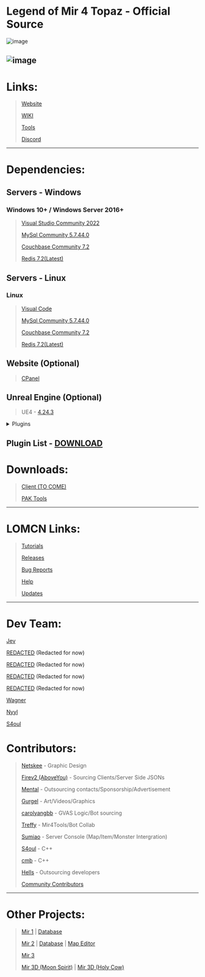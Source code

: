 # Legend of Mir 4 Topaz - Official Source

![image](https://github.com/JevLOMCN/mir4-launcher/assets/68875342/42eb3453-f414-4b89-a62e-7ce1ea459796)

![image](https://github.com/JevLOMCN/mir4-launcher/assets/68875342/cdb640b2-f390-461a-9ba4-eca75baf9f30)
---------------------------------------------------------------------------
# Links:

> [Website](https://thelegendofmir.uk)
>
> [WIKI](https://www.lomcn.net/wiki/index.php/MIR4)
>
> [Tools](https://thelegendofmir.uk/tools)
>
> [Discord](https://discord.gg/KCnHvwJJWN)
---------------------------------------------------------------------------
# Dependencies:

 ## Servers - Windows
 ### Windows 10+ / Windows Server 2016+
> [Visual Studio Community 2022](https://visualstudio.microsoft.com/vs/community/)
>
> [MySql Community 5.7.44.0](https://dev.mysql.com/downloads/file/?id=523570)
>
> [Couchbase Community 7.2](https://packages.couchbase.com/releases/7.2.0/couchbase-server-enterprise_7.2.0-windows_amd64.msi)
>
> [Redis 7.2(Latest)](https://github.com/redis/redis/archive/7.2.4.tar.gz)

## Servers - Linux
 ### Linux
> [Visual Code](https://code.visualstudio.com/download)
>
> [MySql Community 5.7.44.0](https://downloads.mysql.com/archives/get/p/23/file/mysql-5.7.44-linux-glibc2.12-x86_64.tar.gz)
>
> [Couchbase Community 7.2](https://docs.couchbase.com/server/current/install/install-linux.html)
>
> [Redis 7.2(Latest)](https://redis.io/docs/latest/operate/oss_and_stack/install/install-redis/install-redis-on-linux/)

 ## Website (Optional)
> [CPanel](https://cpanel.net/)

 ## Unreal Engine (Optional)
> UE4 - [4.24.3]()

<details>
<summary>Plugins</summary>
 
> Instance Tool - [1.2.9.2](https://www.unrealengine.com/marketplace/en-US/product/instance-tool)
> 
> UI Particle - [4.4](https://www.unrealengine.com/marketplace/en-US/product/uiparticleplugin)
>
> Web Browser Widget - 1.0
>
> Sound Utilities - 1.0
>
> Significance Manager - 1.0
>
> Synthesis - 1.0
>
> Extended Google - 2.12.0
>
> Online Subsystem - 1.0
>
> Online Subsystem Utils - 1.0
>
> Online Subsystem Google - 1.0
>
> Easy Firebase Pro - [1.8.6](https://www.unrealengine.com/marketplace/en-US/product/easyfirebase-pro)
>
> OneStoreIap - 1.0
>
> Extended Apple - [2.12.0]()
>
> Extended Facebook - [2.12.0](https://gamedna.studio/plugins/extended-facebook/)
>
> Extended Steam - [2.12.0]()
>
> Protobuf - [1.0]()
>
> Android Goodies - [1.5.0](https://www.unrealengine.com/marketplace/en-US/product/android-native-goodies)
>
> iOS Goodies - [1.4.0](https://www.unrealengine.com/marketplace/en-US/product/ios-native-goodies)
>
> WemadeNextGamePlugin - 1.0
>
> Jwt - 1.0
>
> Online Subsystem Steam - [1.1](https://docs.unrealengine.com/4.27/en-US/ProgrammingAndScripting/Online/Steam/)
>
> Steam Shared Module - 1.0
>
> GMESDK - 1.2
>
> PolygonButton - [1.2.1](http://github.com/AngrySteiner/PolygonButtonDist)
>
> Wemix SDK - 1.4.0
>
> Paper2D - 1.0
>
> ACL - [0.5.0](https://github.com/nfrechette/acl-ue4-plugin)
>
> AISupport - 1.0
>
> LightPropagationVolume - 1.0
>
> Animation Sharing - 1.0
>
> Asset Manager Editor - 1.0
>
> Facial Animation Bulk Importer - 1.0
>
> Automation Utilities - 0.1
>
> ScreenshotTools - 1.0
>
> BackChannel - 1
>
> Geometry Cache (Experimental) - 0.1
>
> Platform Cryptography Plugin - 1.0
>
> AVF Media Player - 2.0
>
> Image Sequence Media Player - 1.0
>
> Media Compositing - 1.0
>
> WMF Media Player - 2.0
>
> TCP Messaging - 1.0
>
> UDP Messaging - 1.0
>
> Actor Sequence (Experimental) - 0.1
>
> Netcode Unit Test - 1.0
>
> Online Subsystem NULL - 1.0
>
> Launcher Chunk Installer - 1.0
>
> Android Runtime Permission - 0.1
>
> Apple Image Utils - 1.0
>
> Audio Capture - 1.0
>
> Editable Mesh - 1.0
>
> Example Device Profile Selector - 1.0
>
> Mobile Patching Utilities - 1.0
>
> Runtime PhysX Cooking - 1.0
>
> WebMMoviePlayer - 1.0
>
> WebM Video Player - 1.0
>
> Windows Movie Player - 1.0
</details>

Plugin List - [DOWNLOAD](https://mirfiles.com/resources/mir2/users/Jev/Mir%204/MirMobile.upluginmanifest.txt)
---------------------------------------------------------------------------
# Downloads:

> [Client (TO COME)]()
>
> [PAK Tools](https://www.lomcn.net/forum/threads/client-export-edit-repak.111971/)
---------------------------------------------------------------------------
# LOMCN Links:

> [Tutorials](https://www.lomcn.net/forum/forums/topaz-mir-4-tutorials.847/)
>
> [Releases](https://www.lomcn.net/forum/forums/topaz-mir-4-releases.848/)
>
> [Bug Reports](https://www.lomcn.net/forum/forums/topaz-mir-4-bug-reports.849/)
>
> [Help](https://www.lomcn.net/forum/forums/topaz-mir-4-help.850/)
>
> [Updates](https://www.lomcn.net/forum/forums/topaz-mir-4-updates.851/)
---------------------------------------------------------------------------
# Dev Team:

[Jev](https://www.lomcn.net/forum/members/jev.29880/)

[REDACTED](REDACTED) (Redacted for now)

[REDACTED](REDACTED) (Redacted for now)

[REDACTED](REDACTED) (Redacted for now)

[REDACTED](REDACTED) (Redacted for now)

[Wagner](https://www.lomcn.net/forum/members/estregoik.45841/)

[Nyyl](https://www.lomcn.net/forum/members/nyylxd.42262/)

[S4oul](https://github.com/s4oul)

# Contributors:

> [Netskee](https://www.lomcn.net/forum/members/netskee.19772/) - Graphic Design
>
> [Firev2 (AboveYou)](https://www.lomcn.net/forum/members/aboveyou.45200/) - Sourcing Clients/Server Side JSONs
>
> [Mental](https://www.lomcn.net/forum/members/mental.3870/) - Outsourcing contacts/Sponsorship/Advertisement
>
> [Gurgel](https://www.lomcn.net/forum/members/gurgell.45127/) - Art/Videos/Graphics
>
> [carolyangbb](https://www.lomcn.net/forum/members/yangboy.45108/) - GVAS Logic/Bot sourcing
>
> [Treffy](https://www.mir4tools.com/) - Mir4Tools/Bot Collab
>
> [Sumiao]() - Server Console (Map/Item/Monster Intergration)
>
> [S4oul](https://github.com/s4oul) - C++
>
> [cmb](https://forum.ragezone.com/members/cmb.330743/) - C++
>
> [Hells](https://www.lomcn.net/forum/members/hells.7536/) - Outsourcing developers
>
> [Community Contributors](https://github.com/JevLOMCN/mir4-launcher/graphs/contributors)
---------------------------------------------------------------------------
# Other Projects:

> [Mir 1](https://github.com/JevLOMCN/mir1/) | [Database](https://github.com/Suprcode/Carbon.Database)
>
> [Mir 2](https://github.com/Suprcode/Crystal) | [Database](https://github.com/Suprcode/Crystal.Database) | [Map Editor](https://github.com/Suprcode/Crystal.MapEditor)
>
> [Mir 3](https://github.com/Suprcode/Zircon)
>
> [Mir 3D (Moon Spirit)](https://github.com/mir-ethernity/mir-eternal) | [Mir 3D (Holy Cow)](https://github.com/damianday/Conquer)
